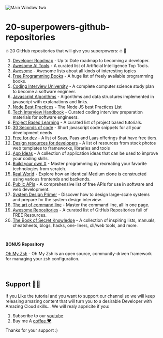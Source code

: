 ![Main Window two](https://github.com/saasscaleup//20-superpowers-github-repositories/blob/master/image.png?raw=true)

# 20-superpowers-github-repositories

🔥 20 GitHub repositories that will give you superpowers: 🔥 🔽

1. [Developer Roadmap](https://github.com/kamranahmedse/developer-roadmap) - Up to Date roadmap to becoming a developer.
2. [Awesome AI Tools](https://github.com/mahseema/awesome-ai-tools) - A curated list of Artificial Intelligence Top Tools.
3. [Awesome](https://github.com/sindresorhus/awesome) - Awesome lists about all kinds of interesting topics
4. [Free Programming Books](https://github.com/EbookFoundation/free-programming-books) - A huge list of freely available programming books.
5. [Coding Interview University](https://github.com/jwasham/coding-interview-university) - A complete computer science study plan to become a software engineer.
6. [Javascript Algorithms](https://github.com/trekhleb/javascript-algorithms) - Algorithms and data structures implemented in javascript with explanations and links.
7. [Node Best Practices](https://github.com/goldbergyoni/nodebestpractices) - The Node JS best Practices List
8. [Tech Interview Handbook](https://github.com/yangshun/tech-interview-handbook) - Curated coding interview preparation materials for software engineers.
9. [Project Based Learning](https://github.com/practical-tutorials/project-based-learning) - A curated list of project based tutorials.
10. [30 Seconds of code](https://github.com/Chalarangelo/30-seconds-of-code) - Short javascript code snippets for all your development needs
11. [Free for dev](https://github.com/ripienaar/free-for-dev) - A list of Saas, Paas and Laas offerings that have free tiers.
12. [Design resources for developers](https://github.com/bradtraversy/design-resources-for-developers) - A list of resources from stock photos web templates to frameworks, libraries and tools
13. [App Ideas](https://github.com/florinpop17/app-ideas) - A collection of application ideas that can be used to improve your coding skills.
14. [Build your own X](https://github.com/codecrafters-io/build-your-own-x) - Master programming by recreating your favorite technologies from scratch.
15. [Real World](https://github.com/gothinkster/realworld) - Explore how an identical Medium clone is constructed using various frontends and backends.
16. [Public APIs](https://github.com/public-apis/public-apis) - A comprehensive list of free APIs for use in software and web development.
17. [System Design Primer](https://github.com/donnemartin/system-design-primer) - Discover how to design large-scale systems and prepare for the system design interview.
18. [The art of command line](https://github.com/jlevy/the-art-of-command-line) - Master the command line, all in one page.
19. [Awesome Repositories](https://github.com/pawelborkar/awesome-repos) - A curated list of GitHub Repositories full of FREE Resources.
20. [The Book of Secret Knowledge](https://github.com/trimstray/the-book-of-secret-knowledge) - A collection of inspiring lists, manuals, cheatsheets, blogs, hacks, one-liners, cli/web tools, and more.

<br/>

**BONUS Repository**

 [Oh My Zsh](https://github.com/ohmyzsh/ohmyzsh) - Oh My Zsh is an open source, community-driven framework for managing your zsh configuration.
<br/><br/><br/>
## Support 🙏😃
  
 If you Like the tutorial and you want to support our channel so we will keep releasing amazing content that will turn you to a desirable Developer with Amazing Cloud skills... We will realy appricite if you:
 
 1. Subscribe to our [youtube](http://www.youtube.com/@ScaleUpSaaS?sub_confirmation=1)
 2. Buy me A [coffee ❤️](https://www.buymeacoffee.com/scaleupsaas)

Thanks for your support :)
